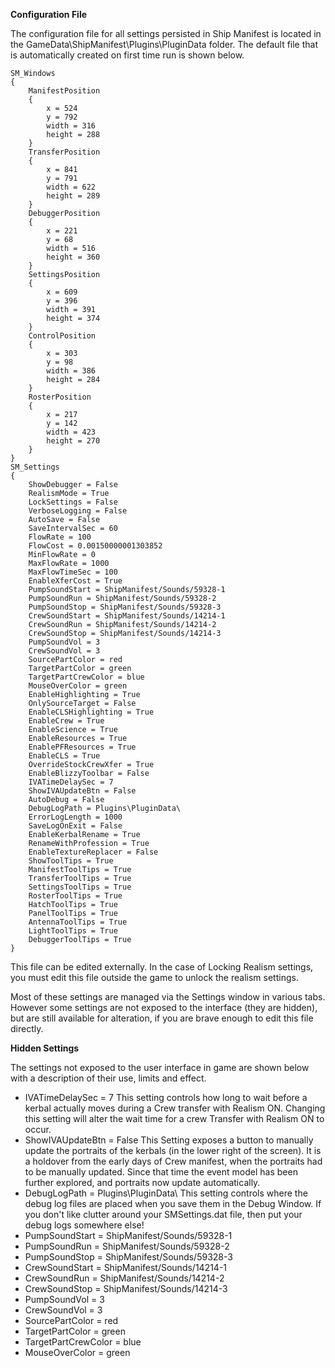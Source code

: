 **Configuration File**

The configuration file for all settings persisted in Ship Manifest is located in the GameData\ShipManifest\Plugins\PluginData folder.  The default file that is automatically created on first time run is shown below.

	SM_Windows
	{
		ManifestPosition
		{
			x = 524
			y = 792
			width = 316
			height = 288
		}
		TransferPosition
		{
			x = 841
			y = 791
			width = 622
			height = 289
		}
		DebuggerPosition
		{
			x = 221
			y = 68
			width = 516
			height = 360
		}
		SettingsPosition
		{
			x = 609
			y = 396
			width = 391
			height = 374
		}
		ControlPosition
		{
			x = 303
			y = 98
			width = 386
			height = 284
		}
		RosterPosition
		{
			x = 217
			y = 142
			width = 423
			height = 270
		}
	}
	SM_Settings
	{
		ShowDebugger = False
		RealismMode = True
		LockSettings = False
		VerboseLogging = False
		AutoSave = False
		SaveIntervalSec = 60
		FlowRate = 100
		FlowCost = 0.00150000001303852
		MinFlowRate = 0
		MaxFlowRate = 1000
		MaxFlowTimeSec = 100
		EnableXferCost = True
		PumpSoundStart = ShipManifest/Sounds/59328-1
		PumpSoundRun = ShipManifest/Sounds/59328-2
		PumpSoundStop = ShipManifest/Sounds/59328-3
		CrewSoundStart = ShipManifest/Sounds/14214-1
		CrewSoundRun = ShipManifest/Sounds/14214-2
		CrewSoundStop = ShipManifest/Sounds/14214-3
		PumpSoundVol = 3
		CrewSoundVol = 3
		SourcePartColor = red
		TargetPartColor = green
		TargetPartCrewColor = blue
		MouseOverColor = green
		EnableHighlighting = True
		OnlySourceTarget = False
		EnableCLSHighlighting = True
		EnableCrew = True
		EnableScience = True
		EnableResources = True
		EnablePFResources = True
		EnableCLS = True
		OverrideStockCrewXfer = True
		EnableBlizzyToolbar = False
		IVATimeDelaySec = 7
		ShowIVAUpdateBtn = False
		AutoDebug = False
		DebugLogPath = Plugins\PluginData\
		ErrorLogLength = 1000
		SaveLogOnExit = False
		EnableKerbalRename = True
		RenameWithProfession = True
		EnableTextureReplacer = False
		ShowToolTips = True
		ManifestToolTips = True
		TransferToolTips = True
		SettingsToolTips = True
		RosterToolTips = True
		HatchToolTips = True
		PanelToolTips = True
		AntennaToolTips = True
		LightToolTips = True
		DebuggerToolTips = True
	}

This file can be edited externally.  In the case of Locking Realism settings, you must edit this file outside the game to unlock the realism settings.

Most of these settings are managed via the Settings window in various tabs.  However some settings are not exposed to the interface (they are hidden), but are still available for alteration, if you are brave enough to edit this file directly.

**Hidden Settings**

The settings not exposed to the user interface in game are shown below with a description of their use, limits and effect.

* IVATimeDelaySec = 7  This setting controls how long to wait before a kerbal actually moves during a Crew transfer with Realism ON.  Changing this setting will alter the wait time for a crew Transfer with Realism ON to occur.
* ShowIVAUpdateBtn = False  This Setting exposes a button to manually update the portraits of the kerbals (in the lower right of the screen).  It is a holdover from the early days of Crew manifest, when the portraits had to be manually updated.   Since that time the event model has been further explored, and portraits now update automatically.
* DebugLogPath = Plugins\PluginData\  This setting controls where the debug log files are placed when you save them in the Debug Window.  If you don't like clutter around your SMSettings.dat file, then put your debug logs somewhere else!
* PumpSoundStart = ShipManifest/Sounds/59328-1
* PumpSoundRun = ShipManifest/Sounds/59328-2
* PumpSoundStop = ShipManifest/Sounds/59328-3
* CrewSoundStart = ShipManifest/Sounds/14214-1
* CrewSoundRun = ShipManifest/Sounds/14214-2
* CrewSoundStop = ShipManifest/Sounds/14214-3
* PumpSoundVol = 3
* CrewSoundVol = 3
* SourcePartColor = red
* TargetPartColor = green
* TargetPartCrewColor = blue
* MouseOverColor = green



